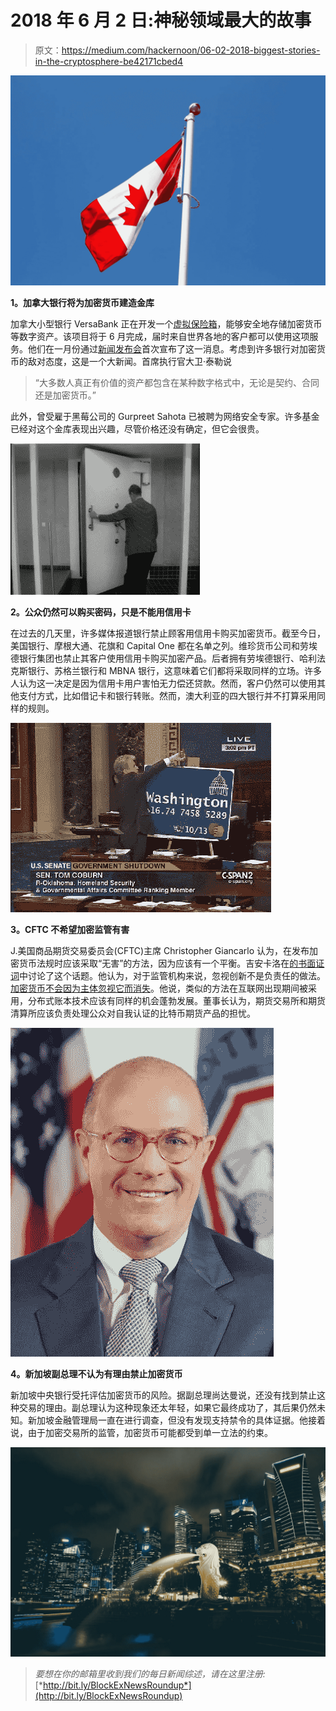 # 2018 年 6 月 2 日:神秘领域最大的故事

> 原文：<https://medium.com/hackernoon/06-02-2018-biggest-stories-in-the-cryptosphere-be42171cbed4>

![](img/c5e4e7fbd48a7cc4c09d3b3568522bd8.png)

**1。加拿大银行将为加密货币建造金库**

加拿大小型银行 VersaBank 正在开发一个[虚拟保险箱](https://www.bloomberg.com/news/articles/2018-02-06/a-tiny-canadian-bank-is-building-a-vault-for-crytpocurrencies?cmpid=socialflow-facebook-business&utm_content=business&utm_campaign=socialflow-organic&utm_source=facebook&utm_medium=social)，能够安全地存储加密货币等数字资产。该项目将于 6 月完成，届时来自世界各地的客户都可以使用这项服务。他们在一月份通过[新闻发布会](https://www.businesswire.com/news/home/20180123005360/en/)首次宣布了这一消息。考虑到许多银行对加密货币的敌对态度，这是一个大新闻。首席执行官大卫·泰勒说

> “大多数人真正有价值的资产都包含在某种数字格式中，无论是契约、合同还是加密货币。”

此外，曾受雇于黑莓公司的 Gurpreet Sahota 已被聘为网络安全专家。许多基金已经对这个金库表现出兴趣，尽管价格还没有确定，但它会很贵。

![](img/c64e0d89a0054ac7f58a053e40dfe9f7.png)

**2。公众仍然可以购买密码，只是不能用信用卡**

在过去的几天里，许多媒体报道银行禁止顾客用信用卡购买加密货币。截至今日，美国银行、摩根大通、花旗和 Capital One 都在名单之列。维珍货币公司和劳埃德银行集团也禁止其客户使用信用卡购买加密产品。后者拥有劳埃德银行、哈利法克斯银行、苏格兰银行和 MBNA 银行，这意味着它们都将采取同样的立场。许多人认为这一决定是因为信用卡用户害怕无力偿还贷款。然而，客户仍然可以使用其他支付方式，比如借记卡和银行转账。然而，澳大利亚的四大银行并不打算采用同样的规则。

![](img/b5097696ecb331a90a0e61ddae36fc71.png)

**3。CFTC 不希望加密监管有害**

J.美国商品期货交易委员会(CFTC)主席 Christopher Giancarlo 认为，在发布加密货币法规时应该采取“无害”的方法，因为应该有一个平衡。吉安卡洛在[的书面证词](https://www.banking.senate.gov/public/_cache/files/d6c0f0b6-757d-4916-80fd-a43315228060/A2A6C1D8DDBB7AD33EBE63254D80E9E3.giancarlo-testimony-2-6-18b.pdf)中讨论了这个话题。他认为，对于监管机构来说，忽视创新不是负责任的做法。[加密货币不会因为主体忽视它而消失](https://www.coindesk.com/cftc-to-take-do-no-harm-approach-on-crypto-regulation/)。他说，类似的方法在互联网出现期间被采用，分布式账本技术应该有同样的机会蓬勃发展。董事长认为，期货交易所和期货清算所应该负责处理公众对自我认证的比特币期货产品的担忧。

![](img/ae9d1d89304a2d79fbe21259827a137b.png)

**4。新加坡副总理不认为有理由禁止加密货币**

新加坡中央银行受托评估加密货币的风险。据副总理尚达曼说，还没有找到禁止这种交易的理由。副总理认为这种现象还太年轻，如果它最终成功了，其后果仍然未知。新加坡金融管理局一直在进行调查，但没有发现支持禁令的具体证据。他接着说，由于加密交易所的监管，加密货币可能都受到单一立法的约束。

![](img/19c558cca6599ecb08c62ec6b5e6a34a.png)

> *要想在你的邮箱里收到我们的每日新闻综述，请在这里注册:*[*http://bit.ly/BlockExNewsRoundup*](http://bit.ly/BlockExNewsRoundup)